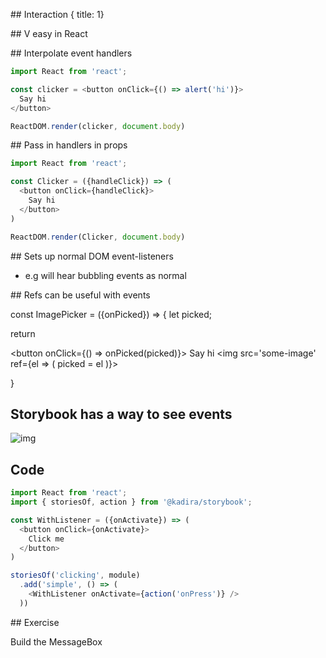 
## Interaction
{ title: 1}

## V easy in React

## Interpolate event handlers

```javascript
import React from 'react';

const clicker = <button onClick={() => alert('hi')}>
  Say hi 
</button>

ReactDOM.render(clicker, document.body)
```

## Pass in handlers in props

```javascript
import React from 'react';

const Clicker = ({handleClick}) => (
  <button onClick={handleClick}>
    Say hi 
  </button>
)

ReactDOM.render(Clicker, document.body)
```

## Sets up normal DOM event-listeners

- e.g will hear bubbling events as normal

## Refs can be useful with events


const ImagePicker = ({onPicked}) => {
  let picked;

  return <div>
    <button onClick={() => onPicked(picked)}>
      Say hi 
    </button>
    <img src='some-image' 
         ref={el => ( picked = el )}>
  </div>
}



## Storybook has a way to see events

![img](./img/storybook-events)

## Code

```javascript
import React from 'react';
import { storiesOf, action } from '@kadira/storybook';

const WithListener = ({onActivate}) => (
  <button onClick={onActivate}>
    Click me
  </button>
)

storiesOf('clicking', module)
  .add('simple', () => (
    <WithListener onActivate={action('onPress')} />
  ))
```

## Exercise

  Build the MessageBox

